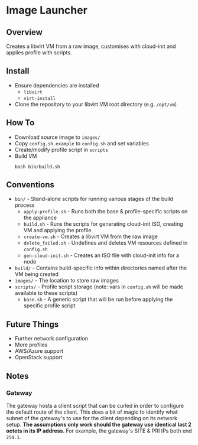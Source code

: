 # Image Launcher

## Overview

Creates a libvirt VM from a raw image, customises with cloud-init and applies profile with scripts.

## Install

- Ensure dependencies are installed
    - `libvirt`
    - `virt-install`
- Clone the repository to your libvirt VM root directory (e.g. `/opt/vm`)

## How To

- Download source image to `images/`
- Copy `config.sh.example` to `config.sh` and set variables
- Create/modify profile script in `scripts`
- Build VM
  ```shell
  bash bin/build.sh
  ```

## Conventions

- `bin/` - Stand-alone scripts for running various stages of the build process
  - `apply-profile.sh` - Runs both the base & profile-specific scripts on the appliance
  - `build.sh` - Runs the scripts for generating cloud-init ISO, creating VM and applying the profile
  - `create-vm.sh` - Creates a libvirt VM from the raw image
  - `delete_failed.sh` - Undefines and deletes VM resources defined in `config.sh`
  - `gen-cloud-init.sh` - Creates an ISO file with cloud-init info for a node
- `build/` - Contains build-specific info within directories named after the VM being created
- `images/` - The location to store raw images
- `scripts/` - Profile script storage (note: vars in `config.sh` will be made available to these scripts)
  - `base.sh` - A generic script that will be run before applying the specific profile script

## Future Things

- Further network configuration
- More profiles
- AWS/Azure support
- OpenStack support

## Notes

### Gateway

The gateway hosts a client script that can be curled in order to configure the default route of the client. This does a bit of magic to identify what subnet of the gateway's to use for the client depending on its network setup. **The assumptions only work should the gateway use identical last 2 octets in its IP address**. For example, the gateway's SITE & PRI IPs both end `254.1`.
